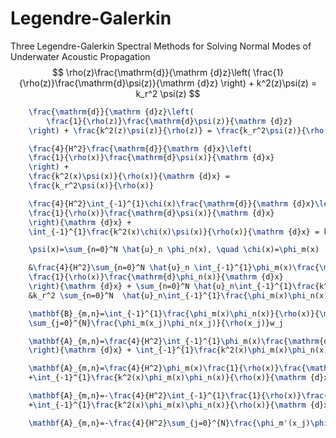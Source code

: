 # Legendre-Galerkin
Three Legendre-Galerkin Spectral Methods for Solving Normal Modes of Underwater Acoustic Propagation
$$
\rho(z)\frac{\mathrm{d}}{\mathrm {d}z}\left(
        \frac{1}{\rho(z)}\frac{\mathrm{d}\psi(z)}{\mathrm {d}z}
    \right) + k^2(z)\psi(z) = k_r^2 \psi(z)
$$

```latex
    \frac{\mathrm{d}}{\mathrm {d}z}\left(
        \frac{1}{\rho(z)}\frac{\mathrm{d}\psi(z)}{\mathrm {d}z}
    \right) + \frac{k^2(z)\psi(z)}{\rho(z)} = \frac{k_r^2\psi(z)}{\rho(z)}
```

```latex
    \frac{4}{H^2}\frac{\mathrm{d}}{\mathrm {d}x}\left(
    \frac{1}{\rho(x)}\frac{\mathrm{d}\psi(x)}{\mathrm {d}x}
    \right) + 
    \frac{k^2(x)\psi(x)}{\rho(x)}{\mathrm {d}x} = 
    \frac{k_r^2\psi(x)}{\rho(x)}
```

```latex
    \frac{4}{H^2}\int_{-1}^{1}\chi(x)\frac{\mathrm{d}}{\mathrm {d}x}\left(
    \frac{1}{\rho(x)}\frac{\mathrm{d}\psi(x)}{\mathrm {d}x}
    \right){\mathrm {d}x} + 
    \int_{-1}^{1}\frac{k^2(x)\chi(x)\psi(x)}{\rho(x)}{\mathrm {d}x} = k_r^2\int_{-1}^{1}\frac{\chi(x)\psi(x)}{\rho(x)}{\mathrm {d}x}
```

```latex
    \psi(x)=\sum_{n=0}^N \hat{u}_n \phi_n(x), \quad \chi(x)=\phi_m(x)
```

```latex
    &\frac{4}{H^2}\sum_{n=0}^N \hat{u}_n \int_{-1}^{1}\phi_m(x)\frac{\mathrm{d}}{\mathrm {d}x}\left(
    \frac{1}{\rho(x)}\frac{\mathrm{d}\phi_n(x)}{\mathrm {d}x}
    \right){\mathrm {d}x} + \sum_{n=0}^N \hat{u}_n\int_{-1}^{1}\frac{k^2(x)\phi_m(x)\phi_n(x)}{\rho(x)}{\mathrm {d}x} = \\
    &k_r^2 \sum_{n=0}^N  \hat{u}_n\int_{-1}^{1}\frac{\phi_m(x)\phi_n(x)}{\rho(x)}{\mathrm {d}x}
```

```latex
    \mathbf{B}_{m,n}=\int_{-1}^{1}\frac{\phi_m(x)\phi_n(x)}{\rho(x)}{\mathrm {d}x}=
    \sum_{j=0}^{N}\frac{\phi_m(x_j)\phi_n(x_j)}{\rho(x_j)}w_j
```

```latex
    \mathbf{A}_{m,n}=\frac{4}{H^2}\int_{-1}^{1}\phi_m(x)\frac{\mathrm{d}}{\mathrm {d}x}\left(\frac{1}{\rho(x)}\frac{\mathrm{d}\phi_n(x)}{\mathrm {d}x}
    \right){\mathrm {d}x} + \int_{-1}^{1}\frac{k^2(x)\phi_m(x)\phi_n(x)}{\rho(x)}{\mathrm {d}x}
```

```latex
    \mathbf{A}_{m,n}=\frac{4}{H^2}\phi_m(x)\frac{1}{\rho(x)}\frac{\mathrm{d}\phi_n(x)}{\mathrm {d}x}\Big|_{-1}^{1}-\frac{4}{H^2}\int_{-1}^{1}\frac{1}{\rho(x)}\frac{\mathrm{d}\phi_n(x)}{\mathrm {d}x}\frac{\mathrm{d}\phi_m(x)}{\mathrm {d}x}{\mathrm {d}x}
    +\int_{-1}^{1}\frac{k^2(x)\phi_m(x)\phi_n(x)}{\rho(x)}{\mathrm {d}x}
```

```latex
    \mathbf{A}_{m,n}=-\frac{4}{H^2}\int_{-1}^{1}\frac{1}{\rho(x)}\frac{\mathrm{d}\phi_n(x)}{\mathrm {d}x}\frac{\mathrm{d}\phi_m(x)}{\mathrm {d}x}{\mathrm {d}x}
    +\int_{-1}^{1}\frac{k^2(x)\phi_m(x)\phi_n(x)}{\rho(x)}{\mathrm {d}x}
```

```latex
    \mathbf{A}_{m,n}=-\frac{4}{H^2}\sum_{j=0}^{N}\frac{\phi_m'(x_j)\phi_n'(x_j)}{\rho(x_j)}w_j+\sum_{j=0}^{N}\frac{k^2(x_j)\phi_m(x_j)\phi_n(x_j)}{\rho(x_j)}w_j
```
